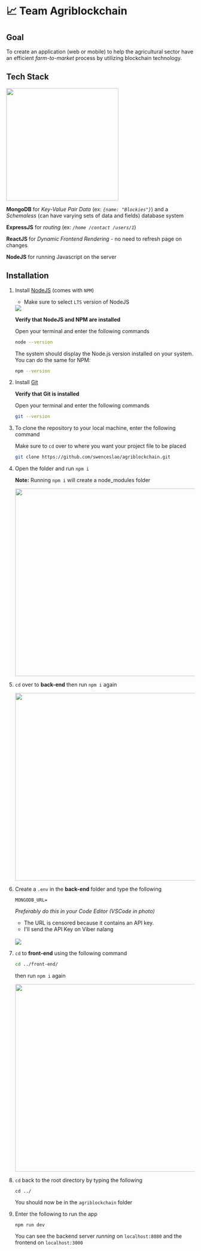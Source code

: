 # 📈 Team Agriblockchain

## Goal
To create an application (web or mobile) to help the agricultural sector have an efficient *farm-to-market* process by utilizing blockchain technology.

## Tech Stack

<img src="https://imgur.com/bZZKeaW.png" width="300"/>

**MongoDB** for *Key-Value Pair Data* (ex: *```{name: "Blockies"}```*) and a *Schemaless* (can have varying sets of data and fields) database system

**ExpressJS** for *routing* (ex: *```/home /contact /users/1```*)

**ReactJS** for *Dynamic Frontend Rendering* - no need to refresh page on changes

**NodeJS** for running Javascript on the server

## Installation

1. Install [NodeJS](https://nodejs.org/en/) (comes with `NPM`)
   
   * Make sure to select `LTS` version of NodeJS

   <img src="https://imgur.com/EQxmuDM.png" />
   
   **Verify that NodeJS and NPM are installed**

   Open your terminal and enter the following commands
   
   ```bash
   node --version
   ```
   
   The system should display the Node.js version installed on your system. You can do the same for NPM:
   
   ```bash
   npm --version
   ```
   
3. Install [Git](https://www.atlassian.com/git/tutorials/install-git#:~:text=Install%20Git%20on%20Windows,-Git%20for%20Windows&text=Download%20the%20latest%20Git%20for%20Windows%20installer.,pretty%20sensible%20for%20most%20users.)
   
   **Verify that Git is installed**

   Open your terminal and enter the following commands
   
   ```bash
   git --version
   ```
   
4. To clone the repository to your local machine, enter the following command

   Make sure to `cd` over to where you want your project file to be placed

   ```bash
   git clone https://github.com/swenceslao/agriblockchain.git
   ```

5. Open the folder and run `npm i` 
   
   **Note:** Running `npm i` will create a node_modules folder

   <img src="https://imgur.com/uiwux64.png" width="500"/>
   
   
6. `cd` over to **back-end** then run `npm i` again

   <img src="https://imgur.com/PhyIaBQ.png" width="500" />
   
7. Create a `.env` in the **back-end** folder and type the following
   
   ```
   MONGODB_URL=
   ```
   *Preferably do this in your Code Editor (VSCode in photo)*
   
   * The URL is censored because it contains an API key.
   * I'll send the API Key on Viber nalang
   
   <br>
   
   <img src="https://imgur.com/zv0OEwr.png" />
   
8. `cd` to **front-end** using the following command
   
   ```bash
   cd ../front-end/
   ```
   
   then run `npm i` again
   
   <img src="https://imgur.com/tlMZU75.png" width="500"/>
   
9. `cd` back to the root directory by typing the following

   ```
   cd ../
   ```
   
   You should now be in the `agriblockchain` folder
   
10. Enter the following to run the app 
   
    ```
    npm run dev
    ```
    
    You can see the backend server *running* on `localhost:8080` and the frontend on `localhost:3000`
